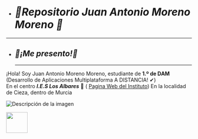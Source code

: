 - # ***📖Repositorio Juan Antonio Moreno Moreno 📖***
 ___
- ## ***👋¡Me presento!👋***
  ___
 ¡Hola!
Soy Juan Antonio Moreno Moreno, estudiante de **1.º de DAM** (Desarrollo de Aplicaciones Multiplataforma A DISTANCIA! ✔)  
En el centro ***I.E.S Los Albares*** 🏫 ( [Pagina Web del Instituto](https://www.ieslosalbares.es/))
En la localidad de Cieza, dentro de Murcia  

![Descripción de la imagen](https://picsum.photos/800/600)

<img src="/MarkdownToolboxSmall.png" width="58" height="56"/>
  





